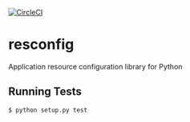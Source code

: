 [![CircleCI](https://circleci.com/gh/okomestudio/resconfig.svg?style=svg)](https://circleci.com/gh/okomestudio/resconfig)


# resconfig
Application resource configuration library for Python


## Running Tests

```bash
$ python setup.py test
```
